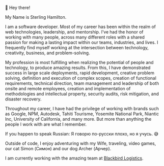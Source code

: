 👋 Hey there!

My Name is Sterling Hamilton.

I am a software developer. Most of my career has been within the realm of web technologies, leadership, and mentorship. I've had the honor of working with many people, across many different roles with a shared passion for making a lasting impact within our teams, industries, and lives. I frequently find myself working at the intersection between technology, creativity, business, and problem-solving.

My profession is most fulfilling when realizing the potential of people and technology, to produce amazing results. From this, I have demonstrated success in large scale deployments, rapid development, creative problem solving, definition and execution of complex scopes, creation of functional requirements, technical direction, team management and leadership of both onsite and remote employees, creation and implementation of methodologies and intellectual property, security audits, risk mitigation, and disaster recovery.

Throughout my career, I have had the privilege of working with brands such as Google, NPM, Autodesk, Tahiti Tourisme, Yosemite National Park, Niantic Inc, University of California, and many more. But more than anything the people I work with are what I remember.

If you happen to speak Russian: Я говорю по-русски плохо, но я учусь. 😅

Outside of code, I enjoy adventuring with my Wife, traveling, video games, our cat Simon (Симон) and our dog Archer (Арчер).

I am currently working with the amazing team at [Blackbird Logistics](https://myblackbird.com/).
